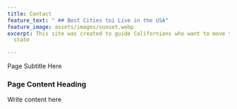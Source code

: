 ```yaml
---
title: Contact
feature_text: " ## Best Cities toi Live in the USA"
feature_image: assets/images/sunset.webp
excerpt: This site was created to guide Californians who want to move to a more affordable
  state

---
```

Page Subtitle Here

### Page Content Heading

Write content here